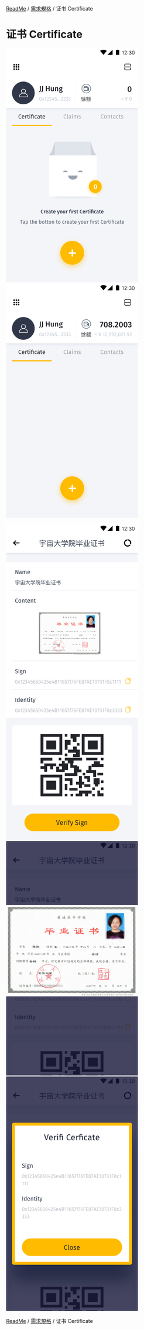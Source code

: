 [ReadMe](../README.md) / [需求規格](../requirements.md) / 证书 Certificate

# 证书 Certificate

![声明](../assets/screen-id-certificate-empty.png)
![声明](../assets/screen-id-certificate.png)

![声明](../assets/screen-certificate-item.png)
![声明](../assets/screen-certificate-item-image-review.png)
![声明](../assets/screen-verifi-certificate-item.png)

[ReadMe](../README.md) / [需求規格](../requirements.md) / 证书 Certificate
